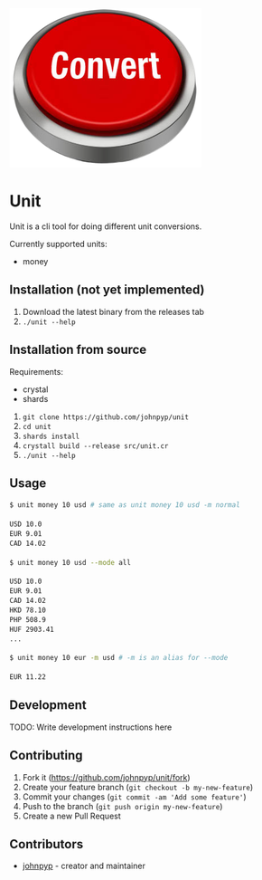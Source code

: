 [![Unit](/convert-button.png)](https://github.com/johnpyp/unit)

# Unit

Unit is a cli tool for doing different unit conversions.

Currently supported units:

- money

## Installation (not yet implemented)

1. Download the latest binary from the releases tab
2. `./unit --help`

## Installation from source

Requirements:

- crystal
- shards

1. `git clone https://github.com/johnpyp/unit`
2. `cd unit`
3. `shards install`
4. `crystall build --release src/unit.cr`
5. `./unit --help`

## Usage

```sh
$ unit money 10 usd # same as unit money 10 usd -m normal

USD 10.0
EUR 9.01
CAD 14.02

$ unit money 10 usd --mode all

USD 10.0
EUR 9.01
CAD 14.02
HKD 78.10
PHP 508.9
HUF 2903.41
...

$ unit money 10 eur -m usd # -m is an alias for --mode

EUR 11.22
```

## Development

TODO: Write development instructions here

## Contributing

1. Fork it (<https://github.com/johnpyp/unit/fork>)
2. Create your feature branch (`git checkout -b my-new-feature`)
3. Commit your changes (`git commit -am 'Add some feature'`)
4. Push to the branch (`git push origin my-new-feature`)
5. Create a new Pull Request

## Contributors

- [johnpyp](https://github.com/johnpyp) - creator and maintainer
